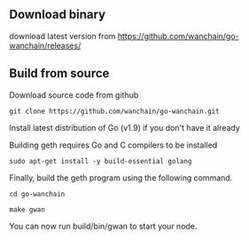 ## Download binary
download latest version from https://github.com/wanchain/go-wanchain/releases/

## Build from source
Download source code from github

`git clone https://github.com/wanchain/go-wanchain.git`

Install latest distribution of Go (v1.9) if you don't have it already

Building geth requires Go and C compilers to be installed

`sudo apt-get install -y build-essential golang`

Finally, build the geth program using the following command.

`cd go-wanchain`

`make gwan`

You can now run build/bin/gwan to start your node.


